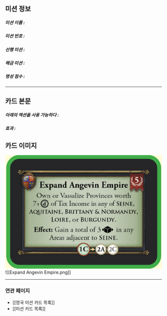 ## 미션 정보
##### 미션 이름 : 
##### 미션 번호 : 
##### 선행 미션 : 
##### 해금 미션 : 
##### 명성 점수 :
---
## 카드 본문
##### 아래의 액션을 사용 가능하다 : 
##### *효과*  : 

## 카드 이미지
<img src="\Assets\Expand Angevin Empire.png"/>
![[Expand Angevin Empire.png]]

--- 

### 연관 페이지
- [[영국 미션 카드 목록]]
- [[미션 카드 목록]]

